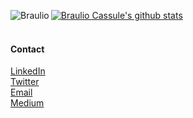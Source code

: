 [![Braulio Cassule's github stats](https://github-readme-stats.vercel.app/api?username=braulio94)](https://github.com/braulio94)
<img align="left" src="https://github-readme-stats.vercel.app/api/top-langs/?username=braulio94&layout=compact&hide=html" alt="Braulio" />
<br><br>

#### Contact
[LinkedIn](https://linkedin.com/in/braulio94)<br>
[Twitter](https://twitter.com/brauliocaassule)<br>
[Email](brauliocassule94@gmail.com)<br>
[Medium](https://medium.com/@brauliocassule)<br>
